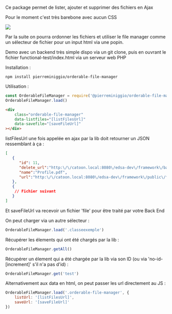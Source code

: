 Ce package permet de lister, ajouter et supprimer des fichiers en Ajax

Pour le moment c'est très barebone avec aucun CSS

<img src="https://old.miniggiodev.fr/packages/orderable-file-manager/barebone-html.png">

Par la suite on pourra ordonner les fichiers et utiliser le file manager comme un sélecteur de fichier pour un input html via une popin.

Demo avec un backend très simple dispo via un git clone, puis en ouvrant le fichier functional-test/index.html via un serveur web PHP

Installation :
```
npm install pierreminiggio/orderable-file-manager
```

Utilisation : 
```javascript
const OrderableFileManager = require('@pierreminiggio/orderable-file-manager')
OrderableFileManager.load()
```

```html
<div
    class="orderable-file-manager" 
    data-listfiles="[listFilesUrl]"
    data-savefile="[saveFileUrl]"
></div>
```

listFilesUrl une fois appelée en ajax par la lib doit retourner un JSON ressemblant à ça :
```json
[ 
   { 
      "id": 11,
      "delete_url":"http:\/\/catoon.local:8080\/edsa-dev\/framework\/back\/produits\/ajax\/produit\/fichier\/11\/supprimer",
      "name":"Profile.pdf",
      "url":"http:\/\/catoon.local:8080\/edsa-dev\/framework\/public\/files\/ecom\/product\/3\/Profile.pdf"
   },
   {
   	// Fichier suivant
   }
]
```

Et saveFileUrl va recevoir un fichier 'file' pour être traité par votre Back End



On peut charger via un autre sélecteur :
```javascript
OrderableFileManager.load('.classeexemple')
```

Récupérer les élements qui ont été chargés par la lib :
```javascript
OrderableFileManager.getAll()
```

Récupérer un élement qui a été chargée par la lib via son ID (ou via 'no-id-[increment]' s'il n'a pas d'id) :
```javascript
OrderableFileManager.get('test')
```

Alternativement aux data en html, on peut passer les url directement au JS :
```javascript
OrderableFileManager.load('.orderable-file-manager', {
	listUrl: '[listFilesUrl]',
	saveUrl: '[saveFileUrl]'
})
```
